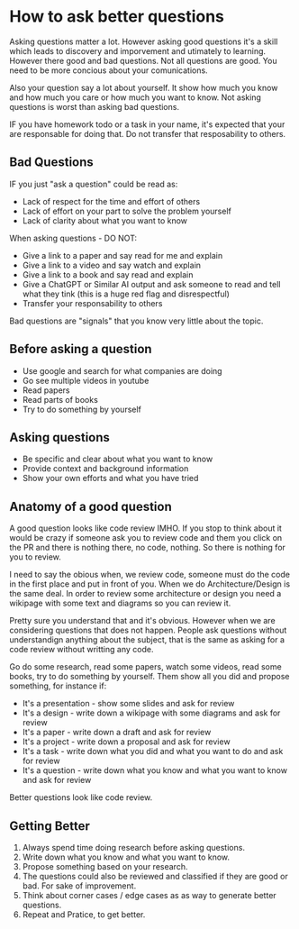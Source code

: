 # How to ask better questions

Asking questions matter a lot. However asking good questions it's a skill which leads to discovery and imporvement and utimately to learning. However there good and bad questions. Not all questions are good. You need to be more concious about your comunications.

Also your question say a lot about yourself. It show how much you know and how much you care or how much you want to know. Not asking questions is worst than asking bad questions.

IF you have homework todo or a task in your name, it's expected that your are responsable for doing that. Do not transfer that resposability to others.

## Bad Questions

IF you just "ask a question" could be read as:
  * Lack of respect for the time and effort of others
  * Lack of effort on your part to solve the problem yourself
  * Lack of clarity about what you want to know

When asking questions - DO NOT:

* Give a link to a paper and say read for me and explain
* Give a link to a video and say watch and explain
* Give a link to a book and say read and explain
* Give a ChatGPT or Similar AI output and ask someone to read and tell what they tink (this is a huge red flag and disrespectful)
* Transfer your responsability to others

Bad questions are "signals" that you know very little about the topic.

## Before asking a question

* Use google and search for what companies are doing
* Go see multiple videos in youtube
* Read papers
* Read parts of books
* Try to do something by yourself

## Asking questions

* Be specific and clear about what you want to know
* Provide context and background information
* Show your own efforts and what you have tried

## Anatomy of a good question

A good question looks like code review IMHO. If you stop to think about
it would be crazy if someone ask you to review code and them you click
on the PR and there is nothing there, no code, nothing. So there is nothing for you to review.

I need to say the obious when, we review code, someone must do the code in the first place and put in front of you. When we do Architecture/Design is the same deal. In order to review some architecture or design you need a wikipage with some text and diagrams so you can review it.

Pretty sure you understand that and it's obvious. However when we are considering questions that does not happen. People ask questions without understandign anything about the subject, that is the same as asking for a code review without writting any code.

Go do some research, read some papers, watch some videos, read some books, try to do something by yourself. Them show all you did and propose something, for instance if:
* It's a presentation - show some slides and ask for review
* It's a design - write down a wikipage with some diagrams and ask for review
* It's a paper - write down a draft and ask for review
* It's a project - write down a proposal and ask for review
* It's a task - write down what you did and what you want to do and ask for review
* It's a question - write down what you know and what you want to know and ask for review

Better questions look like code review.

## Getting Better

1. Always spend time doing research before asking questions.
2. Write down what you know and what you want to know.
3. Propose something based on your research.
4. The questions could also be reviewed and classified if they are good or bad. For sake of improvement.
5. Think about corner cases / edge cases as as way to generate better questions.
6. Repeat and Pratice, to get better.